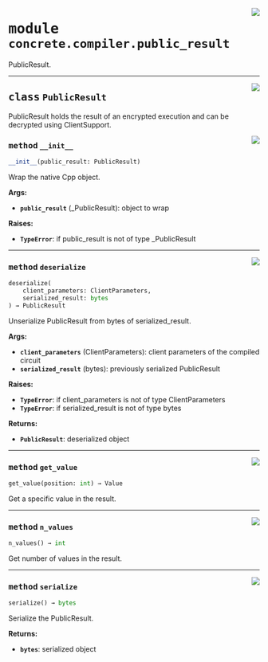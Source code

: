 <!-- markdownlint-disable -->

<a href="../../../compilers/concrete-compiler/compiler/lib/Bindings/Python/concrete/compiler/public_result.py#L0"><img align="right" style="float:right;" src="https://img.shields.io/badge/-source-cccccc?style=flat-square"></a>

# <kbd>module</kbd> `concrete.compiler.public_result`
PublicResult. 



---

<a href="../../../compilers/concrete-compiler/compiler/lib/Bindings/Python/concrete/compiler/public_result.py#L17"><img align="right" style="float:right;" src="https://img.shields.io/badge/-source-cccccc?style=flat-square"></a>

## <kbd>class</kbd> `PublicResult`
PublicResult holds the result of an encrypted execution and can be decrypted using ClientSupport. 

<a href="../../../compilers/concrete-compiler/compiler/lib/Bindings/Python/concrete/compiler/public_result.py#L20"><img align="right" style="float:right;" src="https://img.shields.io/badge/-source-cccccc?style=flat-square"></a>

### <kbd>method</kbd> `__init__`

```python
__init__(public_result: PublicResult)
```

Wrap the native Cpp object. 



**Args:**
 
 - <b>`public_result`</b> (_PublicResult):  object to wrap 



**Raises:**
 
 - <b>`TypeError`</b>:  if public_result is not of type _PublicResult 




---

<a href="../../../compilers/concrete-compiler/compiler/lib/Bindings/Python/concrete/compiler/public_result.py#L55"><img align="right" style="float:right;" src="https://img.shields.io/badge/-source-cccccc?style=flat-square"></a>

### <kbd>method</kbd> `deserialize`

```python
deserialize(
    client_parameters: ClientParameters,
    serialized_result: bytes
) → PublicResult
```

Unserialize PublicResult from bytes of serialized_result. 



**Args:**
 
 - <b>`client_parameters`</b> (ClientParameters):  client parameters of the compiled circuit 
 - <b>`serialized_result`</b> (bytes):  previously serialized PublicResult 



**Raises:**
 
 - <b>`TypeError`</b>:  if client_parameters is not of type ClientParameters 
 - <b>`TypeError`</b>:  if serialized_result is not of type bytes 



**Returns:**
 
 - <b>`PublicResult`</b>:  deserialized object 

---

<a href="../../../compilers/concrete-compiler/compiler/lib/Bindings/Python/concrete/compiler/public_result.py#L41"><img align="right" style="float:right;" src="https://img.shields.io/badge/-source-cccccc?style=flat-square"></a>

### <kbd>method</kbd> `get_value`

```python
get_value(position: int) → Value
```

Get a specific value in the result. 

---

<a href="../../../compilers/concrete-compiler/compiler/lib/Bindings/Python/concrete/compiler/public_result.py#L35"><img align="right" style="float:right;" src="https://img.shields.io/badge/-source-cccccc?style=flat-square"></a>

### <kbd>method</kbd> `n_values`

```python
n_values() → int
```

Get number of values in the result. 

---

<a href="../../../compilers/concrete-compiler/compiler/lib/Bindings/Python/concrete/compiler/public_result.py#L47"><img align="right" style="float:right;" src="https://img.shields.io/badge/-source-cccccc?style=flat-square"></a>

### <kbd>method</kbd> `serialize`

```python
serialize() → bytes
```

Serialize the PublicResult. 



**Returns:**
 
 - <b>`bytes`</b>:  serialized object 


